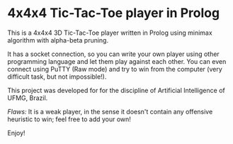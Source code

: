 # 4x4x4 Tic-Tac-Toe player in Prolog

This is a 4x4x4 3D Tic-Tac-Toe player written in Prolog using minimax algorithm with alpha-beta pruning.

It has a socket connection, so you can write your own player using other programming language and let them play against each other. You can even connect using PuTTY (Raw mode) and try to win from the computer (very difficult task, but not impossible!).

This project was developed for for the discipline of Artificial Intelligence of UFMG, Brazil.

*Flaws:* It is a weak player, in the sense it doesn't contain any offensive heuristic to win; feel free to add your own!

Enjoy!
